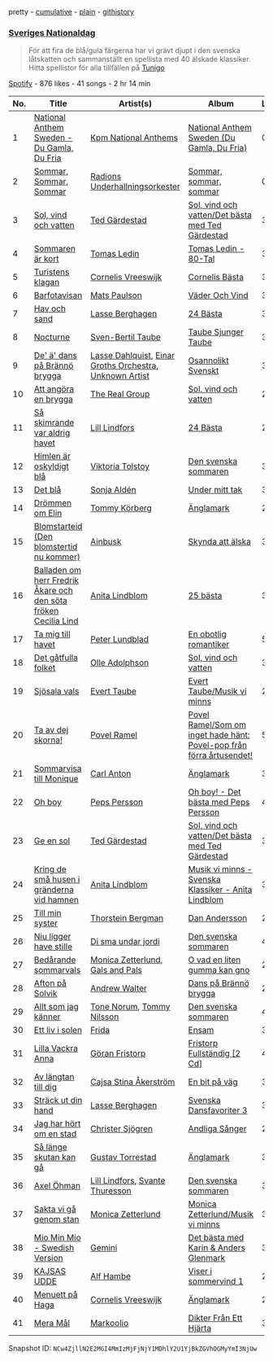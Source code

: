 pretty - [cumulative](/playlists/cumulative/33eWAE7F4bBUAjGtJVtCYB.md) - [plain](/playlists/plain/33eWAE7F4bBUAjGtJVtCYB) - [githistory](https://github.githistory.xyz/mackorone/spotify-playlist-archive/blob/main/playlists/plain/33eWAE7F4bBUAjGtJVtCYB)

### [Sveriges Nationaldag](https://open.spotify.com/playlist/33eWAE7F4bBUAjGtJVtCYB)

> För att fira de blå/gula färgerna har vi grävt djupt i den svenska låtskatten och sammanställt en spellista med 40 älskade klassiker\. Hitta spellistor för alla tillfällen på <a href="spotify:app:tunigo">Tunigo</a>

[Spotify](https://open.spotify.com/user/spotify) - 876 likes - 41 songs - 2 hr 14 min

| No. | Title | Artist(s) | Album | Length |
|---|---|---|---|---|
| 1 | [National Anthem Sweden \- Du Gamla, Du Fria](https://open.spotify.com/track/7nL0243awu5NCbQseIro2q) | [Kpm National Anthems](https://open.spotify.com/artist/3ASrAFrD7EMO3yISaDjs78) | [National Anthem Sweden \(Du Gamla, Du Fria\)](https://open.spotify.com/album/1qqnYZ5RAnPifhypdjCwog) | 0:47 |
| 2 | [Sommar, Sommar, Sommar](https://open.spotify.com/track/4OWOm8ol4P3uUT81eyRZxE) | [Radions Underhallningsorkester](https://open.spotify.com/artist/7ekQSEOZHUS6bUkOqBTDwh) | [Sommar, sommar, sommar](https://open.spotify.com/album/0l537xeeUQXZAkArjKmb2H) | 0:45 |
| 3 | [Sol, vind och vatten](https://open.spotify.com/track/4IyN7o0glm8gXgvEvT6oiZ) | [Ted Gärdestad](https://open.spotify.com/artist/6zpub6jbY6CdrcqQsDq8P4) | [Sol, vind och vatten/Det bästa med Ted Gärdestad](https://open.spotify.com/album/5nFegfmG4jQHvYVX0Mgr2A) | 3:09 |
| 4 | [Sommaren är kort](https://open.spotify.com/track/6wnWpJGIcYrY7P6yIikerN) | [Tomas Ledin](https://open.spotify.com/artist/518rTAIFPwQjLUSi4Pdzzn) | [Tomas Ledin \- 80\-Tal](https://open.spotify.com/album/0YdkVmcOnLjq178i8I2RzK) | 3:03 |
| 5 | [Turistens klagan](https://open.spotify.com/track/7E1LNK9XBkrBlVmiyBO6Sp) | [Cornelis Vreeswijk](https://open.spotify.com/artist/5B38ZGYpd0msq1LKOyz2r9) | [Cornelis Bästa](https://open.spotify.com/album/6eoQyqhkcoDgjMHsqAphHs) | 3:16 |
| 6 | [Barfotavisan](https://open.spotify.com/track/3f559IV4JDAlFO6SlG4usl) | [Mats Paulson](https://open.spotify.com/artist/0HW2OAV5XOPQgKoFx2Q6uJ) | [Väder Och Vind](https://open.spotify.com/album/7mbzFNxIbje2j3oq7ElGau) | 3:24 |
| 7 | [Hav och sand](https://open.spotify.com/track/5b2SSDZIQzcaduHUoEPPpV) | [Lasse Berghagen](https://open.spotify.com/artist/7kdGjv0IIQJcU2bth1yoqY) | [24 Bästa](https://open.spotify.com/album/4JciWM1Szae5nylLTHBVTH) | 3:12 |
| 8 | [Nocturne](https://open.spotify.com/track/06rWBPnq8cNfLlZEAyP1FL) | [Sven\-Bertil Taube](https://open.spotify.com/artist/7Gl6zw4YYJQ1CAgs7oEBPY) | [Taube Sjunger Taube](https://open.spotify.com/album/5T85NS6pAaXZ8eM21izrXe) | 3:00 |
| 9 | [De' ä' dans på Brännö brygga](https://open.spotify.com/track/4btmnUhwGptXwOV2tSCMvN) | [Lasse Dahlquist](https://open.spotify.com/artist/2QHYFZGCFIoIlU2GrAj664), [Einar Groths Orchestra](https://open.spotify.com/artist/1kksoejNGEWwcdQ2XRZ9IW), [Unknown Artist](https://open.spotify.com/artist/74Ch11L4833kZ9VfyziR3K) | [Osannolikt Svenskt](https://open.spotify.com/album/5y4svVH50PNDryrQTizEB7) | 3:17 |
| 10 | [Att angöra en brygga](https://open.spotify.com/track/3drbNrqO4iNlzCBLUOChpE) | [The Real Group](https://open.spotify.com/artist/4EIXOUTnf8Gtbk2kq4LYNK) | [Sol, vind och vatten](https://open.spotify.com/album/5ByQdOQTMaqhdtgudt2Ivm) | 2:29 |
| 11 | [Så skimrande var aldrig havet](https://open.spotify.com/track/2Ghsy6SwtSqiwslp7bJrSv) | [Lill Lindfors](https://open.spotify.com/artist/7CAcmPN2c4Tw70JQScmdwC) | [24 Bästa](https://open.spotify.com/album/28Q6o36lPOPWvMl6BcY69Q) | 2:37 |
| 12 | [Himlen är oskyldigt blå](https://open.spotify.com/track/4cWqg5Ii9qHX33jjiLdV4m) | [Viktoria Tolstoy](https://open.spotify.com/artist/7blyuo5sQPRB2tmtUf2SpZ) | [Den svenska sommaren](https://open.spotify.com/album/5P5XwOAYMZleMz7HLqTYlX) | 3:54 |
| 13 | [Det blå](https://open.spotify.com/track/2Bc9r8LaZvW9EgB2zOgcij) | [Sonja Aldén](https://open.spotify.com/artist/3XyHsKlvXenLURpECPEQOJ) | [Under mitt tak](https://open.spotify.com/album/0JVsx5CVxCBlpEOIfy7uoj) | 3:26 |
| 14 | [Drömmen om Elin](https://open.spotify.com/track/4razqcIog5PxJQu5bKZmGt) | [Tommy Körberg](https://open.spotify.com/artist/6R21HSNyo7HVac8pyqY3T2) | [Änglamark](https://open.spotify.com/album/4ArA86KBWpxyBxVPfkAzd9) | 2:27 |
| 15 | [Blomstarteid \(Den blomstertid nu kommer\)](https://open.spotify.com/track/3VijGUUqjWsYBe1s4eLEXJ) | [Ainbusk](https://open.spotify.com/artist/4bkmsIjrznXB4Eg19UATWt) | [Skynda att älska](https://open.spotify.com/album/4ORwenjc6VrwVb00DGV1B1) | 3:51 |
| 16 | [Balladen om herr Fredrik Åkare och den söta fröken Cecilia Lind](https://open.spotify.com/track/4rDR0voqaAssWMNqaxHItT) | [Anita Lindblom](https://open.spotify.com/artist/2mcJ23guBaJ3g8i8Hjjw6E) | [25 bästa](https://open.spotify.com/album/1FcDOfoPCjXVz6edERlgUQ) | 3:17 |
| 17 | [Ta mig till havet](https://open.spotify.com/track/6NHKAWhkZPiV0PJwuUQMol) | [Peter Lundblad](https://open.spotify.com/artist/5yuHwiLMl8Mz5onBhn5HII) | [En obotlig romantiker](https://open.spotify.com/album/4DBEhoe3aXeQvKpXsujnwA) | 5:08 |
| 18 | [Det gåtfulla folket](https://open.spotify.com/track/22w34SVETVpaPtfuuqHpQo) | [Olle Adolphson](https://open.spotify.com/artist/4hkOyd0eTeViYkZooM4Jay) | [Sol, vind och vatten](https://open.spotify.com/album/5ByQdOQTMaqhdtgudt2Ivm) | 3:33 |
| 19 | [Sjösala vals](https://open.spotify.com/track/5rTZToEwovN6JEBcPps7Ph) | [Evert Taube](https://open.spotify.com/artist/3fUWKywZQbkzjqydZH15fT) | [Evert Taube/Musik vi minns](https://open.spotify.com/album/5AO3qm5hMQR6ebrrL47nYi) | 2:57 |
| 20 | [Ta av dej skorna!](https://open.spotify.com/track/4Zv0HillN5kfwLNnCafsNN) | [Povel Ramel](https://open.spotify.com/artist/2JXHbGSfNgJ25884YBIruo) | [Povel Ramel/Som om inget hade hänt: Povel\-pop från förra årtusendet!](https://open.spotify.com/album/55tXi5zeF6xg6PYlIYPvDP) | 5:22 |
| 21 | [Sommarvisa till Monique](https://open.spotify.com/track/4EID5HiCscYucwCkGJtTTG) | [Carl Anton](https://open.spotify.com/artist/1cat5qANo5zS8TawCLUGAP) | [Änglamark](https://open.spotify.com/album/4ArA86KBWpxyBxVPfkAzd9) | 3:38 |
| 22 | [Oh boy](https://open.spotify.com/track/4UFb5t3CvBprPee5l8KXN3) | [Peps Persson](https://open.spotify.com/artist/5xmgC1jISe31QZSp8gqKUJ) | [Oh boy! \- Det bästa med Peps Persson](https://open.spotify.com/album/5ePdCgSsR80U6zQcU6jpW1) | 4:04 |
| 23 | [Ge en sol](https://open.spotify.com/track/2dGmmktcPOB3OLds6zKG3H) | [Ted Gärdestad](https://open.spotify.com/artist/6zpub6jbY6CdrcqQsDq8P4) | [Sol, vind och vatten/Det bästa med Ted Gärdestad](https://open.spotify.com/album/5nFegfmG4jQHvYVX0Mgr2A) | 3:00 |
| 24 | [Kring de små husen i gränderna vid hamnen](https://open.spotify.com/track/3CvcJL9c11U5DKjBgzg2jE) | [Anita Lindblom](https://open.spotify.com/artist/2mcJ23guBaJ3g8i8Hjjw6E) | [Musik vi minns \- Svenska Klassiker \- Anita Lindblom](https://open.spotify.com/album/72VGnWFv2SP2Exx8CMmEyP) | 3:36 |
| 25 | [Till min syster](https://open.spotify.com/track/0Cb4p7iH6DjBjmWPhfGuKo) | [Thorstein Bergman](https://open.spotify.com/artist/6RN0Wp8CBr7bij8JzB1qG2) | [Dan Andersson](https://open.spotify.com/album/55SIYzqiP09PVpXwDMzuxS) | 2:07 |
| 26 | [Niu ligger have stille](https://open.spotify.com/track/7Fuv6EChcCUeGFscYPyaV8) | [Di sma undar jordi](https://open.spotify.com/artist/4nMn2UgtOPeVl1xyTh0Xir) | [Den svenska sommaren](https://open.spotify.com/album/5P5XwOAYMZleMz7HLqTYlX) | 4:36 |
| 27 | [Bedårande sommarvals](https://open.spotify.com/track/0SgGRz86Qzr6q0td2rBBjm) | [Monica Zetterlund](https://open.spotify.com/artist/7mvvG63CNSY93JWAJ37rnD), [Gals and Pals](https://open.spotify.com/artist/5jzboyuEKmtEVn8SqAnPVd) | [O vad en liten gumma kan gno](https://open.spotify.com/album/5fSDA3K2BP3bHRwOQyySo0) | 2:32 |
| 28 | [Afton på Solvik](https://open.spotify.com/track/35aEw0M5M0WPA7jobI12w8) | [Andrew Walter](https://open.spotify.com/artist/2Yxp7rubuk3AIyix35fUTi) | [Dans på Brännö brygga](https://open.spotify.com/album/367In3E9IyjFgZw8wtDVKt) | 2:42 |
| 29 | [Allt som jag känner](https://open.spotify.com/track/2QxhwvGFTcjdzicyUJaREZ) | [Tone Norum](https://open.spotify.com/artist/0a6rCwqcO5k3S6nHJFCRyn), [Tommy Nilsson](https://open.spotify.com/artist/0PnNyzP7CgoDXZHr6cWOyq) | [Den svenska sommaren](https://open.spotify.com/album/5P5XwOAYMZleMz7HLqTYlX) | 4:10 |
| 30 | [Ett liv i solen](https://open.spotify.com/track/6OVkH9hsMLTTGP0SDYwTLK) | [Frida](https://open.spotify.com/artist/5uOVb4hLSQVbHbVVt27tV1) | [Ensam](https://open.spotify.com/album/3ssNBlU22lLeuYEiUhkDAS) | 3:52 |
| 31 | [Lilla Vackra Anna](https://open.spotify.com/track/237NEFOtZLXpgLL11J3L3n) | [Göran Fristorp](https://open.spotify.com/artist/2Yo1VjRnajVV0548nqI5gG) | [Fristorp Fullständig \[2 Cd\]](https://open.spotify.com/album/1sDi72AIyFuoMK3mGE5P0r) | 4:08 |
| 32 | [Av längtan till dig](https://open.spotify.com/track/4s7bzuomGTaQ57m9ewrdzD) | [Cajsa Stina Åkerström](https://open.spotify.com/artist/0N98N0DiskOexjlZjJ6YZ7) | [En bit på väg](https://open.spotify.com/album/1FCgSQmMwUhUSu0Qd8GH9W) | 3:31 |
| 33 | [Sträck ut din hand](https://open.spotify.com/track/1Lc7bKPaiBceH4NYkLDn2P) | [Lasse Berghagen](https://open.spotify.com/artist/7kdGjv0IIQJcU2bth1yoqY) | [Svenska Dansfavoriter 3](https://open.spotify.com/album/11zaLW3fRLxEgKO31a7O0R) | 3:39 |
| 34 | [Jag har hört om en stad](https://open.spotify.com/track/7trkcOCPx0csUuGN3lx8Vv) | [Christer Sjögren](https://open.spotify.com/artist/3zxcIxs8CwOEJaPYDKDtTE) | [Andliga Sånger](https://open.spotify.com/album/2TZcPwBphNKyubx44lWLLe) | 2:32 |
| 35 | [Så länge skutan kan gå](https://open.spotify.com/track/3wuNF70gxsyRYbp2uab5Ih) | [Gustav Torrestad](https://open.spotify.com/artist/165vNnFdkyAw88udlcY7eJ) | [Änglamark](https://open.spotify.com/album/4ArA86KBWpxyBxVPfkAzd9) | 3:11 |
| 36 | [Axel Öhman](https://open.spotify.com/track/2VB00EzKCghtYuJgctvTGu) | [Lill Lindfors](https://open.spotify.com/artist/7CAcmPN2c4Tw70JQScmdwC), [Svante Thuresson](https://open.spotify.com/artist/5p3OgFVHTqd8MAGGxlOYl3) | [Den svenska sommaren](https://open.spotify.com/album/5P5XwOAYMZleMz7HLqTYlX) | 3:57 |
| 37 | [Sakta vi gå genom stan](https://open.spotify.com/track/6v6KRuPie9HjtfF9MVjAr7) | [Monica Zetterlund](https://open.spotify.com/artist/7mvvG63CNSY93JWAJ37rnD) | [Monica Zetterlund/Musik vi minns](https://open.spotify.com/album/5Ts2TeXGs21S3rwLy13ls7) | 3:19 |
| 38 | [Mio Min Mio \- Swedish Version](https://open.spotify.com/track/1kGCVXPS24VC26fG5MT21F) | [Gemini](https://open.spotify.com/artist/3NOJk6zZMTnwXVZkAu3Kgj) | [Det bästa med Karin & Anders Glenmark](https://open.spotify.com/album/5poZvTtZy7KsRNECvTF3LW) | 3:57 |
| 39 | [KAJSAS UDDE](https://open.spotify.com/track/6hiirNI2vl0Tb4oveY7LcT) | [Alf Hambe](https://open.spotify.com/artist/39cbWtgWgyTsE38vke37fn) | [Viser i sommervind 1](https://open.spotify.com/album/0ig4qmR3mZhvq91g7cSotZ) | 2:26 |
| 40 | [Menuett på Haga](https://open.spotify.com/track/0IiZDoKIp8VMW4X5nTVzrw) | [Cornelis Vreeswijk](https://open.spotify.com/artist/5B38ZGYpd0msq1LKOyz2r9) | [Änglamark](https://open.spotify.com/album/4ArA86KBWpxyBxVPfkAzd9) | 2:59 |
| 41 | [Mera Mål](https://open.spotify.com/track/4xi2jcRkIXIJ9KwVcGPFvx) | [Markoolio](https://open.spotify.com/artist/0cAOG10Gh3ORpBRZ9c7Zam) | [Dikter Från Ett Hjärta](https://open.spotify.com/album/4nr7H6gtXYmvUOGig6kN0K) | 3:47 |

Snapshot ID: `NCw4ZjllN2E2MGI4MmIzMjFjNjY1MDhlY2U1YjBkZGVhOGMyYmI3NjUw`